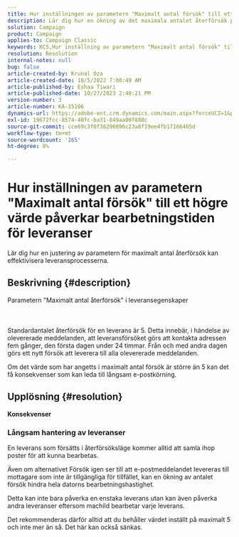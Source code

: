 ```yaml
---
title: Hur inställningen av parametern "Maximalt antal försök" till ett högre värde påverkar bearbetningstiden för leveranser
description: Lär dig hur en ökning av det maximala antalet återförsök påverkar leveransens bearbetningstid.
solution: Campaign
product: Campaign
applies-to: Campaign Classic
keywords: KCS,Hur inställning av parametern "Maximalt antal försök" till ett högre värde påverkar bearbetningstiden för leveranser
resolution: Resolution
internal-notes: null
bug: false
article-created-by: Krunal Oza
article-created-date: 10/5/2022 7:00:49 AM
article-published-by: Eshaa Tiwari
article-published-date: 10/27/2023 2:40:21 PM
version-number: 3
article-number: KA-15106
dynamics-url: https://adobe-ent.crm.dynamics.com/main.aspx?forceUCI=1&pagetype=entityrecord&etn=knowledgearticle&id=601fc96c-7b44-ed11-bba2-002248086a27
exl-id: 19672fcc-8574-40fc-ba31-849aa00f880c
source-git-commit: cce69c3f0f38296096c23a8f19ee4fb17166465d
workflow-type: tm+mt
source-wordcount: '265'
ht-degree: 0%

---
```


# Hur inställningen av parametern &quot;Maximalt antal försök&quot; till ett högre värde påverkar bearbetningstiden för leveranser


Lär dig hur en justering av parametern för maximalt antal återförsök kan effektivisera leveransprocesserna.

## Beskrivning {#description}

Parametern &quot;Maximalt antal återförsök&quot; i leveransegenskaper<br><br><br><br>
Standardantalet återförsök för en leverans är 5. Detta innebär, i händelse av olevererade meddelanden, att leveransförsöket görs att kontakta adressen fem gånger, den första dagen under 24 timmar. Från och med andra dagen görs ett nytt försök att leverera till alla olevererade meddelanden.



Om det värde som har angetts i maximalt antal försök är större än 5 kan det få konsekvenser som kan leda till långsam e-postkörning.


## Upplösning {#resolution}

<b>Konsekvenser</b>


### Långsam hantering av leveranser



En leverans som försätts i återförsöksläge kommer alltid att samla ihop poster för att kunna bearbetas.

Även om alternativet Försök igen ser till att e-postmeddelandet levereras till mottagare som inte är tillgängliga för tillfället, kan en ökning av antalet försök hindra hela datorns bearbetningshastighet.

Detta kan inte bara påverka en enstaka leverans utan kan även påverka andra leveranser eftersom machild bearbetar varje leverans.



Det rekommenderas därför alltid att du behåller värdet inställt på maximalt 5 och inte mer än så. Det här kan också sänkas.
